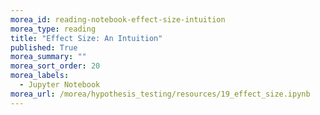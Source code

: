 ```yaml
---
morea_id: reading-notebook-effect-size-intuition
morea_type: reading
title: "Effect Size: An Intuition"
published: True
morea_summary: ""
morea_sort_order: 20
morea_labels: 
  - Jupyter Notebook
morea_url: /morea/hypothesis_testing/resources/19_effect_size.ipynb
---
```

